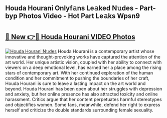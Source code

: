 ## Houda Hourani Onlyf𝚊ns Le𝚊ked N𝚞des - Part-byp Photos Video - Hot Part Le𝚊ks Wpsn9

# <h2><a href="http://ab79520.deff.icu/?id=Houda+Hourani">🔗 New 👉🔴 Houda Hourani VIDEO Photos</a></h2>

[![Houda Hourani N𝚞des](https://i.imgur.com/rIISA9y.gif)](http://ab79520.deff.icu/?id=Houda+Hourani)
Houda Hourani is a contemporary artist whose innovative and thought-provoking works have captured the attention of the art world. Her unique artistic vision, coupled with her ability to connect with viewers on a deep emotional level, has earned her a place among the rising stars of contemporary art. With her continued exploration of the human condition and her commitment to pushing the boundaries of her craft, Houda Hourani is sure to leave a lasting impact on the art world and beyond. Houda Hourani has been open about her struggles with depression and anxiety, but her online presence has also attracted toxicity and online harassment. Critics argue that her content perpetuates harmful stereotypes and objectifies women. Some fans, meanwhile, defend her right to express herself and criticize the double standards surrounding female sexuality.
